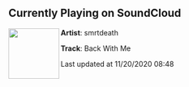 ## Currently Playing on SoundCloud

[<img align="left" width="100" src="https://i1.sndcdn.com/artworks-TcBInuCFDdkS-0-t50x50.png">](https://soundcloud.com/smrtdeath/back-with-me?in=smrtdeath/sets/somethjngs-wrong)

**Artist**: smrtdeath 

**Track**: Back With Me

Last updated at 11/20/2020 08:48
